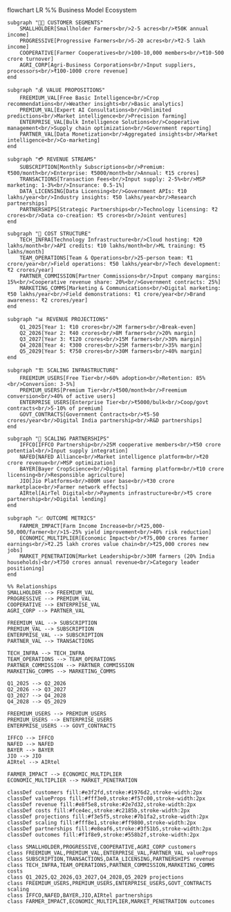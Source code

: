 flowchart LR
    %% Business Model Ecosystem

    subgraph "👨‍🌾 CUSTOMER SEGMENTS"
        SMALLHOLDER[Smallholder Farmers<br/>2-5 acres<br/>₹50K annual income]
        PROGRESSIVE[Progressive Farmers<br/>5-20 acres<br/>₹2-5 lakh income]
        COOPERATIVE[Farmer Cooperatives<br/>100-10,000 members<br/>₹10-500 crore turnover]
        AGRI_CORP[Agri-Business Corporations<br/>Input suppliers, processors<br/>₹100-1000 crore revenue]
    end

    subgraph "💰 VALUE PROPOSITIONS"
        FREEMIUM_VAL[Free Basic Intelligence<br/>Crop recommendations<br/>Weather insights<br/>Basic analytics]
        PREMIUM_VAL[Expert AI Consultations<br/>Unlimited predictions<br/>Market intelligence<br/>Precision farming]
        ENTERPRISE_VAL[Bulk Intelligence Solutions<br/>Cooperative management<br/>Supply chain optimization<br/>Government reporting]
        PARTNER_VAL[Data Monetization<br/>Aggregated insights<br/>Market intelligence<br/>Co-marketing]
    end

    subgraph "💳 REVENUE STREAMS"
        SUBSCRIPTION[Monthly Subscriptions<br/>Premium: ₹500/month<br/>Enterprise: ₹5000/month<br/>Annual: ₹15 crores]
        TRANSACTIONS[Transaction Fees<br/>Input supply: 2-5%<br/>MSP marketing: 1-3%<br/>Insurance: 0.5-1%]
        DATA_LICENSING[Data Licensing<br/>Government APIs: ₹10 lakhs/year<br/>Industry insights: ₹50 lakhs/year<br/>Research partnerships]
        PARTNERSHIPS[Strategic Partnerships<br/>Technology licensing: ₹2 crores<br/>Data co-creation: ₹5 crores<br/>Joint ventures]
    end

    subgraph "🎯 COST STRUCTURE"
        TECH_INFRA[Technology Infrastructure<br/>Cloud hosting: ₹20 lakhs/month<br/>API credits: ₹10 lakhs/month<br/>ML training: ₹5 lakhs/month]
        TEAM_OPERATIONS[Team & Operations<br/>25-person team: ₹1 crore/year<br/>Field operations: ₹50 lakhs/year<br/>Tech development: ₹2 crores/year]
        PARTNER_COMMISSION[Partner Commissions<br/>Input company margins: 15%<br/>Cooperative revenue share: 20%<br/>Government contracts: 25%]
        MARKETING_COMMS[Marketing & Communications<br/>Digital marketing: ₹50 lakhs/year<br/>Field demonstrations: ₹1 crore/year<br/>Brand awareness: ₹2 crores/year]
    end

    subgraph "📊 REVENUE PROJECTIONS"
        Q1_2025[Year 1: ₹10 crores<br/>2M farmers<br/>Break-even]
        Q2_2026[Year 2: ₹40 crores<br/>8M farmers<br/>20% margin]
        Q3_2027[Year 3: ₹120 crores<br/>15M farmers<br/>30% margin]
        Q4_2028[Year 4: ₹300 crores<br/>25M farmers<br/>35% margin]
        Q5_2029[Year 5: ₹750 crores<br/>30M farmers<br/>40% margin]
    end

    subgraph "🏗️ SCALING INFRASTRUCTURE"
        FREEMIUM_USERS[Free Tier<br/>60% adoption<br/>Retention: 85%<br/>Conversion: 3-5%]
        PREMIUM_USERS[Premium Tier<br/>₹500/month<br/>Freemium conversion<br/>40% of active users]
        ENTERPRISE_USERS[Enterprise Tier<br/>₹5000/bulk<br/>Coop/govt contracts<br/>5-10% of premium]
        GOVT_CONTRACTS[Government Contracts<br/>₹5-50 crores/year<br/>Digital India partnership<br/>R&D partnerships]
    end

    subgraph "🎯 SCALING PARTNERSHIPS"
        IFFCO[IFFCO Partnership<br/>25M cooperative members<br/>₹50 crore potential<br/>Input supply integration]
        NAFED[NAFED Alliance<br/>Market intelligence platform<br/>₹20 crore revenue<br/>MSP optimization]
        BAYER[Bayer CropScience<br/>Digital farming platform<br/>₹10 crore licensing<br/>Responsible agriculture]
        JIO[Jio Platforms<br/>800M user base<br/>₹30 crore marketplace<br/>Farmer network effects]
        AIRtel[AirTel Digital<br/>Payments infrastructure<br/>₹5 crore partnership<br/>Digital lending]
    end

    subgraph "📈 OUTCOME METRICS"
        FARMER_IMPACT[Farm Income Increase<br/>₹25,000-50,000/farmer<br/>15-25% yield improvement<br/>40% risk reduction]
        ECONOMIC_MULTIPLIER[Economic Impact<br/>₹75,000 crores farmer earnings<br/>₹2.25 lakh crores value chain<br/>₹25,000 crores new jobs]
        MARKET_PENETRATION[Market Leadership<br/>30M farmers (20% India households)<br/>₹750 crores annual revenue<br/>Category leader positioning]
    end

    %% Relationships
    SMALLHOLDER --> FREEMIUM_VAL
    PROGRESSIVE --> PREMIUM_VAL
    COOPERATIVE --> ENTERPRISE_VAL
    AGRI_CORP --> PARTNER_VAL

    FREEMIUM_VAL --> SUBSCRIPTION
    PREMIUM_VAL --> SUBSCRIPTION
    ENTERPRISE_VAL --> SUBSCRIPTION
    PARTNER_VAL --> TRANSACTIONS

    TECH_INFRA --> TECH_INFRA
    TEAM_OPERATIONS --> TEAM_OPERATIONS
    PARTNER_COMMISSION --> PARTNER_COMMISSION
    MARKETING_COMMS --> MARKETING_COMMS

    Q1_2025 --> Q2_2026
    Q2_2026 --> Q3_2027
    Q3_2027 --> Q4_2028
    Q4_2028 --> Q5_2029

    FREEMIUM_USERS --> PREMIUM_USERS
    PREMIUM_USERS --> ENTERPRISE_USERS
    ENTERPRISE_USERS --> GOVT_CONTRACTS

    IFFCO --> IFFCO
    NAFED --> NAFED
    BAYER --> BAYER
    JIO --> JIO
    AIRtel --> AIRtel

    FARMER_IMPACT --> ECONOMIC_MULTIPLIER
    ECONOMIC_MULTIPLIER --> MARKET_PENETRATION

    classDef customers fill:#e3f2fd,stroke:#1976d2,stroke-width:2px
    classDef valueProps fill:#fff3e0,stroke:#f57c00,stroke-width:2px
    classDef revenue fill:#e8f5e8,stroke:#2e7d32,stroke-width:2px
    classDef costs fill:#fce4ec,stroke:#c2185b,stroke-width:2px
    classDef projections fill:#f3e5f5,stroke:#7b1fa2,stroke-width:2px
    classDef scaling fill:#fff8e1,stroke:#ff9800,stroke-width:2px
    classDef partnerships fill:#e8eaf6,stroke:#3f51b5,stroke-width:2px
    classDef outcomes fill:#f1f8e9,stroke:#558b2f,stroke-width:2px

    class SMALLHOLDER,PROGRESSIVE,COOPERATIVE,AGRI_CORP customers
    class FREEMIUM_VAL,PREMIUM_VAL,ENTERPRISE_VAL,PARTNER_VAL valueProps
    class SUBSCRIPTION,TRANSACTIONS,DATA_LICENSING,PARTNERSHIPS revenue
    class TECH_INFRA,TEAM_OPERATIONS,PARTNER_COMMISSION,MARKETING_COMMS costs
    class Q1_2025,Q2_2026,Q3_2027,Q4_2028,Q5_2029 projections
    class FREEMIUM_USERS,PREMIUM_USERS,ENTERPRISE_USERS,GOVT_CONTRACTS scaling
    class IFFCO,NAFED,BAYER,JIO,AIRtel partnerships
    class FARMER_IMPACT,ECONOMIC_MULTIPLIER,MARKET_PENETRATION outcomes
